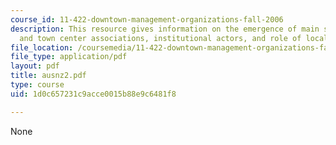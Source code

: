 ```yaml
---
course_id: 11-422-downtown-management-organizations-fall-2006
description: This resource gives information on the emergence of main streets associations
  and town center associations, institutional actors, and role of local governments.
file_location: /coursemedia/11-422-downtown-management-organizations-fall-2006/1d0c657231c9acce0015b88e9c6481f8_ausnz2.pdf
file_type: application/pdf
layout: pdf
title: ausnz2.pdf
type: course
uid: 1d0c657231c9acce0015b88e9c6481f8

---
```

None